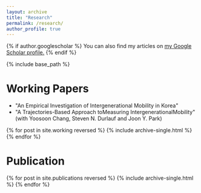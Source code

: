 ```yaml
---
layout: archive
title: "Research"
permalink: /research/
author_profile: true
---
```


{% if author.googlescholar %}
  You can also find my articles on <u><a href="{{author.googlescholar}}">my Google Scholar profile</a>.</u>
{% endif %}

{% include base_path %}

Working Papers
======
* "An Empirical Investigation of Intergenerational Mobility in Korea" 
* "A Trajectories-Based Approach toMeasuring IntergenerationalMobility" (with Yoosoon Chang, Steven N. Durlauf and Joon Y. Park)

{% for post in site.working reversed %}
  {% include archive-single.html %}
{% endfor %}


Publication
======

{% for post in site.publications reversed %}
  {% include archive-single.html %}
{% endfor %}

